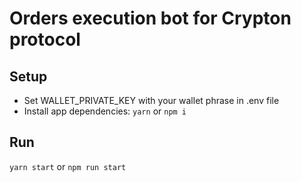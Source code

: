 # Orders execution bot for Crypton protocol

## Setup
- Set WALLET_PRIVATE_KEY with your wallet phrase in .env file
- Install app dependencies: `yarn` or `npm i`

## Run
`yarn start` or `npm run start`
